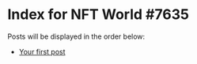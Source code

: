 # Index for NFT World #7635
Posts will be displayed in the order below:

- [Your first post](./001-first.md)

